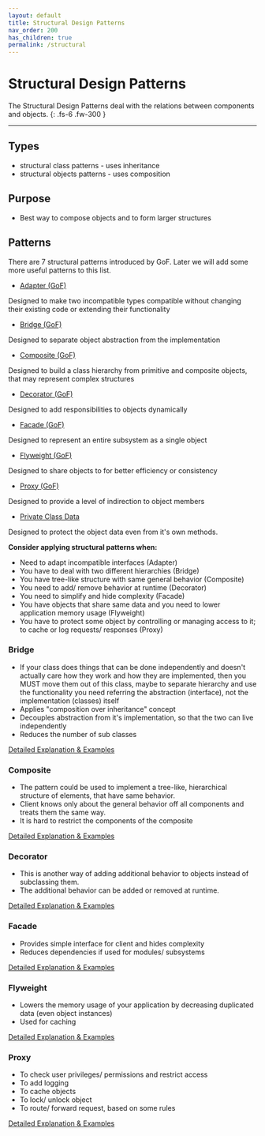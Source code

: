 ```yaml
---
layout: default
title: Structural Design Patterns
nav_order: 200
has_children: true
permalink: /structural
---
```


# Structural Design Patterns

The Structural Design Patterns deal with the relations between components and objects. 
{: .fs-6 .fw-300 }

---

## Types
* structural class patterns - uses inheritance
* structural objects patterns - uses composition

## Purpose
* Best way to compose objects and to form larger structures

## Patterns
There are 7 structural patterns introduced by GoF. 
Later we will add some more useful patterns to this list.

* [Adapter (GoF)](/design-patterns/structural/adapter)

Designed to make two incompatible types compatible without changing their existing code or extending their functionality

* [Bridge (GoF)](/design-patterns/structural/bridge)

Designed to separate object abstraction from the implementation

* [Composite (GoF)](/design-patterns/structural/composite)

Designed to build a class hierarchy from primitive and composite objects, that may represent complex structures

* [Decorator (GoF)](/design-patterns/structural/decorator)

Designed to add responsibilities to objects dynamically

* [Facade (GoF)](/design-patterns/structural/facade)

Designed to represent an entire subsystem as a single object

* [Flyweight (GoF)](/design-patterns/structural/flyweight)

Designed to share objects to for better efficiency or consistency

* [Proxy (GoF)](/design-patterns/structural/proxy)

Designed to provide a level of indirection to object members

* [Private Class Data](/design-patterns/structural/private-class-data)

Designed to protect the object data even from it's own methods.

**Consider applying structural patterns when:**
- Need to adapt incompatible interfaces (Adapter)
- You have to deal with two different hierarchies (Bridge)
- You have tree-like structure with same general behavior (Composite)
- You need to add/ remove behavior at runtime (Decorator)
- You need to simplify and hide complexity (Facade)
- You have objects that share same data and you need to lower application memory usage (Flyweight)
- You have to protect some object by controlling or managing access to it; to cache or log requests/ responses (Proxy)




### Bridge
* If your class does things that can be done independently and doesn't actually care how they work and 
how they are implemented, then you MUST move them out of this class, maybe to separate hierarchy 
and use the functionality you need referring the abstraction (interface), not the implementation (classes) itself
* Applies "composition over inheritance" concept
* Decouples abstraction from it's implementation, so that the two can live independently
* Reduces the number of sub classes

[Detailed Explanation & Examples](https://github.com/Iretha/ebook-design-patterns/blob/master/src/com/smdev/structural/bridge)

### Composite
* The pattern could be used to implement a tree-like, hierarchical structure of elements, that have same behavior. 
* Client knows only about the general behavior off all components and treats them the same way.
* It is hard to restrict the components of the composite

[Detailed Explanation & Examples](https://github.com/Iretha/ebook-design-patterns/blob/master/src/com/smdev/structural/composite)

### Decorator
* This is another way of adding additional behavior to objects instead of subclassing them.
* The additional behavior can be added or removed at runtime.

[Detailed Explanation & Examples](https://github.com/Iretha/ebook-design-patterns/blob/master/src/com/smdev/structural/decorator)

### Facade
* Provides simple interface for client and hides complexity
* Reduces dependencies if used for modules/ subsystems

[Detailed Explanation & Examples](https://github.com/Iretha/ebook-design-patterns/blob/master/src/com/smdev/structural/facade)

### Flyweight
* Lowers the memory usage of your application by decreasing duplicated data (even object instances)
* Used for caching

[Detailed Explanation & Examples](https://github.com/Iretha/ebook-design-patterns/blob/master/src/com/smdev/structural/flyweight)

### Proxy
* To check user privileges/ permissions and restrict access
* To add logging
* To cache objects
* To lock/ unlock object
* To route/ forward request, based on some rules

[Detailed Explanation & Examples](https://github.com/Iretha/ebook-design-patterns/blob/master/src/com/smdev/structural/proxy)

